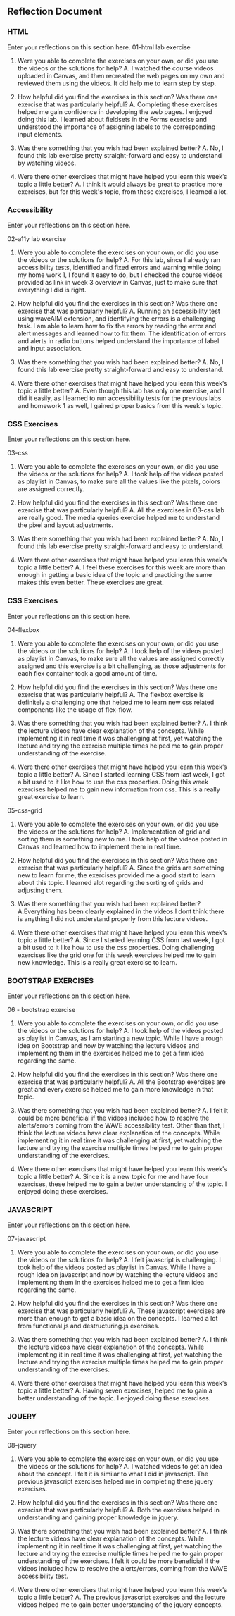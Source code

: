 ## Reflection Document

### HTML

Enter your reflections on this section here.
01-html lab exercise

1. Were you able to complete the exercises on your own, or did you use the videos or the solutions for help?
   A. I watched the course videos uploaded in Canvas, and then recreated the web pages on my own and reviewed them using the videos. It did help me to learn step by step.

2. How helpful did you find the exercises in this section? Was there one exercise that was particularly helpful?
   A. Completing these exercises helped me gain confidence in developing the web pages. I enjoyed doing this lab. I learned about fieldsets in the Forms exercise and understood the importance of assigning labels to the corresponding input elements.

3. Was there something that you wish had been explained better?
   A. No, I found this lab exercise pretty straight-forward and easy to understand by watching videos.

4. Were there other exercises that might have helped you learn this week’s topic a little better?
   A. I think it would always be great to practice more exercises, but for this week's topic, from these exercises, I learned a lot.

### Accessibility

Enter your reflections on this section here.

02-a11y lab exercise

1. Were you able to complete the exercises on your own, or did you use the videos or the solutions for help?
   A. For this lab, since I already ran accessibility tests, identified and fixed errors and warning while doing my home work 1, I found it easy to do, but I checked the course videos provided as link in week 3 overview in Canvas, just to make sure that everything I did is right.

2. How helpful did you find the exercises in this section? Was there one exercise that was particularly helpful?
   A. Running an accessibility test using waveAIM extension, and identifying the errors is a challenging task. I am able to learn how to fix the errors by reading the error and alert messages and learned how to fix them. The identification of errors and alerts in radio buttons helped understand the importance of label and input association.

3. Was there something that you wish had been explained better?
   A. No, I found this lab exercise pretty straight-forward and easy to understand.

4. Were there other exercises that might have helped you learn this week’s topic a little better?
   A. Even though this lab has only one exercise, and I did it easily, as I learned to run accessibility tests for the previous labs and homework 1 as well, I gained proper basics from this week's topic.

### CSS Exercises

Enter your reflections on this section here.

03-css

1. Were you able to complete the exercises on your own, or did you use the videos or the solutions for help?
   A. I took help of the videos posted as playlist in Canvas, to make sure all the values like the pixels, colors are assigned correctly.

2. How helpful did you find the exercises in this section? Was there one exercise that was particularly helpful?
   A. All the exercises in 03-css lab are really good. The media queries exercise helped me to understand the pixel and layout adjustments.

3. Was there something that you wish had been explained better?
   A. No, I found this lab exercise pretty straight-forward and easy to understand.

4. Were there other exercises that might have helped you learn this week’s topic a little better?
   A. I feel these exercises for this week are more than enough in getting a basic idea of the topic and practicing the same makes this even better. These exercises are great.

### CSS Exercises

Enter your reflections on this section here.

04-flexbox

1. Were you able to complete the exercises on your own, or did you use the videos or the solutions for help?
   A. I took help of the videos posted as playlist in Canvas, to make sure all the values are assigned correctly assigned and this exercise is a bit challenging, as those adjustments for each flex container took a good amount of time.

2. How helpful did you find the exercises in this section? Was there one exercise that was particularly helpful?
   A. The flexbox exercise is definitely a challenging one that helped me to learn new css related components like the usage of flex-flow.

3. Was there something that you wish had been explained better?
   A. I think the lecture videos have clear explanation of the concepts. While implementing it in real time it was challenging at first, yet watching the lecture and trying the exercise multiple times helped me to gain proper understanding of the exercise.

4. Were there other exercises that might have helped you learn this week’s topic a little better?
   A. Since I started learning CSS from last week, I got a bit used to it like how to use the css properties. Doing this week exercises helped me to gain new information from css. This is a really great exercise to learn.

05-css-grid

1. Were you able to complete the exercises on your own, or did you use the videos or the solutions for help?
   A. Implementation of grid and sorting them is something new to me. I took help of the videos posted in Canvas and learned how to implement them in real time.

2. How helpful did you find the exercises in this section? Was there one exercise that was particularly helpful?
   A. Since the grids are something new to learn for me, the exercises provided me a good start to learn about this topic. I learned alot regarding the sorting of grids and adjusting them.

3. Was there something that you wish had been explained better?
   A.Everything has been clearly explained in the videos.I dont think there is anything I did not understand properly from this lecture videos.

4. Were there other exercises that might have helped you learn this week’s topic a little better?
   A. Since I started learning CSS from last week, I got a bit used to it like how to use the css properties. Doing challenging exercises like the grid one for this week exercises helped me to gain new knowledge. This is a really great exercise to learn.

### BOOTSTRAP EXERCISES

Enter your reflections on this section here.

06 - bootstrap exercise

1. Were you able to complete the exercises on your own, or did you use the videos or the solutions for help?
   A. I took help of the videos posted as playlist in Canvas, as I am starting a new topic. While I have a rough idea on Bootstrap and now by watching the lecture videos and implementing them in the exercises helped me to get a firm idea regarding the same.

2. How helpful did you find the exercises in this section? Was there one exercise that was particularly helpful?
   A. All the Bootstrap exercises are great and every exercise helped me to gain more knowledge in that topic.

3. Was there something that you wish had been explained better?
   A. I felt it could be more beneficial if the videos included how to resolve the alerts/errors coming from the WAVE accessibility test. Other than that, I think the lecture videos have clear explanation of the concepts. While implementing it in real time it was challenging at first, yet watching the lecture and trying the exercise multiple times helped me to gain proper understanding of the exercises.

4. Were there other exercises that might have helped you learn this week’s topic a little better?
   A. Since it is a new topic for me and have four exercises, these helped me to gain a better understanding of the topic. I enjoyed doing these exercises.

### JAVASCRIPT

Enter your reflections on this section here.

07-javascript

1. Were you able to complete the exercises on your own, or did you use the videos or the solutions for help?
   A. I felt javascript is challenging. I took help of the videos posted as playlist in Canvas. While I have a rough idea on javascript and now by watching the lecture videos and implementing them in the exercises helped me to get a firm idea regarding the same.

2. How helpful did you find the exercises in this section? Was there one exercise that was particularly helpful?
   A. These javascript exercises are more than enough to get a basic idea on the concepts. I learned a lot from functional.js and destructuring.js exercises.

3. Was there something that you wish had been explained better?
   A. I think the lecture videos have clear explanation of the concepts. While implementing it in real time it was challenging at first, yet watching the lecture and trying the exercise multiple times helped me to gain proper understanding of the exercises.

4. Were there other exercises that might have helped you learn this week’s topic a little better?
   A. Having seven exercises, helped me to gain a better understanding of the topic. I enjoyed doing these exercises.

### JQUERY

Enter your reflections on this section here.

08-jquery

1. Were you able to complete the exercises on your own, or did you use the videos or the solutions for help?
   A. I watched videos to get an idea about the concept. I felt it is similar to what I did in javascript. The previous javascript exercises helped me in completing these jquery exercises.

2. How helpful did you find the exercises in this section? Was there one exercise that was particularly helpful?
   A. Both the exercises helped in understanding and gaining proper knowledge in jquery.

3. Was there something that you wish had been explained better?
   A. I think the lecture videos have clear explanation of the concepts. While implementing it in real time it was challenging at first, yet watching the lecture and trying the exercise multiple times helped me to gain proper understanding of the exercises. I felt it could be more beneficial if the videos included how to resolve the alerts/errors, coming from the WAVE accessibility test.

4. Were there other exercises that might have helped you learn this week’s topic a little better?
   A. The previous javascript exercises and the lecture videos helped me to gain better understanding of the jquery concepts.
